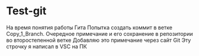 # Test-git
На время понятия работы Гита
Попытка создать коммит в ветке Copy_1_Branch.
Очередное примечание и его сохранение в репозитории во второстепенной ветке
Добавляю это примечание через сайт Git
Эту строчку я написал в VSC на ПК